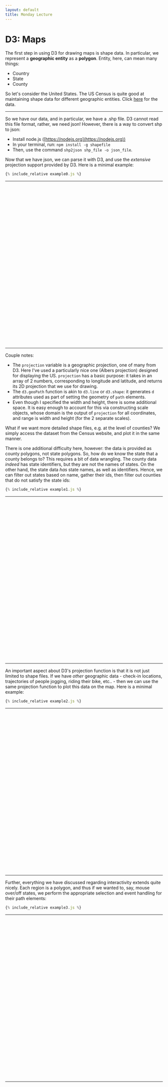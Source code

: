 ```yaml
---
layout: default
title: Monday Lecture
---
```


<script src="https://d3js.org/d3.v5.min.js"></script>

# D3: Maps

The first step in using D3 for drawing maps is shape data. In particular, we represent a **geographic entity** as a **polygon**. Entity, here, can mean many things:

* Country
* State
* County

So let's consider the United States. The US Census is quite good at maintaining shape data for different geographic entities. Click [here](https://www.census.gov/geographies/mapping-files/time-series/geo/carto-boundary-file.html) for the data.

---

So we have our data, and in particular, we have a .shp file. D3 cannot read this file format, rather, we need json! However, there is a way to convert shp to json:

* Install node.js ([https://nodejs.org](https://nodejs.org))
* In your terminal, run: `npm install -g shapefile`
* Then, use the command `shp2json shp_file -o json_file`.

Now that we have json, we can parse it with D3, and use the _extensive_ projection support provided by D3. Here is a minimal example:

```javascript
{% include_relative example0.js %}
```
---
<svg id='svg0' width='600' height='600'></svg>
<script type='text/javascript' src="example0.js"></script>
---

Couple notes:

* The `projection` variable is a geographic projection, one of many from D3. Here I've used a particularly nice one (Albers projection) designed for displaying the US. `projection` has a basic purpose: it takes in an array of 2 numbers, corresponding to longitude and latitude, and returns its 2D projection that we use for drawing.
* The `d3.geoPath` function is akin to `d3.line` or `d3.shape`: it generates `d` attributes used as part of setting the geometry of `path` elements.
* Even though I specified the width and height, there is some additional space. It is easy enough to account for this via constructing scale objects, whose domain is the output of `projection` for all coordinates, and range is width and height (for the 2 separate scales).

What if we want more detailed shape files, e.g. at the level of counties? We simply access the dataset from the Census website, and plot it in the same manner.

There is one additional difficulty here, however: the data is provided as county polygons, not state polygons. So, how do we know the state that a county belongs to? This requires a bit of data wrangling. The county data _indeed_ has state identifiers, but they are not the names of states. On the other hand, the state data _has_ state names, as well as identifiers. Hence, we can filter out states based on name, gather their ids, then filter out counties that do not satisfy the state ids:

```javascript
{% include_relative example1.js %}
```
---
<svg id='svg1' width='600' height='600'></svg>
<script type='text/javascript' src="example1.js"></script>
---

An important aspect about D3's projection function is that it is not just limited to shape files. If we have _other_ geographic data - check-in locations, trajectories of people jogging, riding their bike, etc.. - then we can use the same projection function to plot this data on the map. Here is a minimal example:

```javascript
{% include_relative example2.js %}
```
---
<svg id='svg2' width='600' height='600'></svg>
<script type='text/javascript' src="example2.js"></script>
---

Further, everything we have discussed regarding interactivity extends quite nicely. Each region is a polygon, and thus if we wanted to, say, mouse over/off states, we perform the appropriate selection and event handling for their path elements:

```javascript
{% include_relative example3.js %}
```
---
<svg id='svg3' width='600' height='600'></svg>
<script type='text/javascript' src="example3.js"></script>
---
